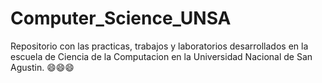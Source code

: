 # Computer_Science_UNSA
Repositorio con las practicas, trabajos y laboratorios desarrollados en la escuela de Ciencia de la Computacion en la Universidad Nacional de San Agustin. 😄😄😄